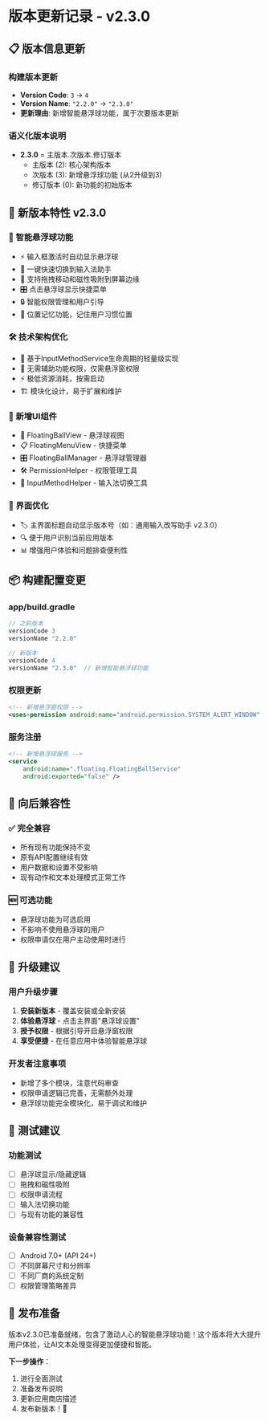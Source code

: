 # 版本更新记录 - v2.3.0

## 📋 版本信息更新

### 构建版本更新
- **Version Code**: `3` → `4`
- **Version Name**: `"2.2.0"` → `"2.3.0"`
- **更新理由**: 新增智能悬浮球功能，属于次要版本更新

### 语义化版本说明
- **2.3.0** = 主版本.次版本.修订版本
  - 主版本 (2): 核心架构版本
  - 次版本 (3): 新增悬浮球功能 (从2升级到3)
  - 修订版本 (0): 新功能的初始版本

## 🚀 新版本特性 v2.3.0

### 🎈 智能悬浮球功能
- ⚡ 输入框激活时自动显示悬浮球
- 🚀 一键快速切换到输入法助手
- 🎨 支持拖拽移动和磁性吸附到屏幕边缘
- 🎛️ 点击悬浮球显示快捷菜单
- 🔒 智能权限管理和用户引导
- 💾 位置记忆功能，记住用户习惯位置

### 🛠️ 技术架构优化
- 🎯 基于InputMethodService生命周期的轻量级实现
- 🔧 无需辅助功能权限，仅需悬浮窗权限
- ⚡ 极低资源消耗，按需启动
- 🏗️ 模块化设计，易于扩展和维护

### 🎨 新增UI组件
- 🎈 FloatingBallView - 悬浮球视图
- 📋 FloatingMenuView - 快捷菜单
- 🎛️ FloatingBallManager - 悬浮球管理器
- 🛠️ PermissionHelper - 权限管理工具
- 🔧 InputMethodHelper - 输入法切换工具

### 📱 界面优化
- 🏷️ 主界面标题自动显示版本号（如：通用输入改写助手 v2.3.0）
- 🔍 便于用户识别当前应用版本
- 📊 增强用户体验和问题排查便利性

## 📦 构建配置变更

### app/build.gradle
```groovy
// 之前版本
versionCode 3
versionName "2.2.0"

// 新版本
versionCode 4
versionName "2.3.0"  // 新增智能悬浮球功能
```

### 权限更新
```xml
<!-- 新增悬浮窗权限 -->
<uses-permission android:name="android.permission.SYSTEM_ALERT_WINDOW" />
```

### 服务注册
```xml
<!-- 新增悬浮球服务 -->
<service
    android:name=".floating.FloatingBallService"
    android:exported="false" />
```

## 🔄 向后兼容性

### ✅ 完全兼容
- 所有现有功能保持不变
- 原有API配置继续有效
- 用户数据和设置不受影响
- 现有动作和文本处理模式正常工作

### 🆕 可选功能
- 悬浮球功能为可选启用
- 不影响不使用悬浮球的用户
- 权限申请仅在用户主动使用时进行

## 🎯 升级建议

### 用户升级步骤
1. **安装新版本** - 覆盖安装或全新安装
2. **体验悬浮球** - 点击主界面"悬浮球设置"
3. **授予权限** - 根据引导开启悬浮窗权限
4. **享受便捷** - 在任意应用中体验智能悬浮球

### 开发者注意事项
- 新增了多个模块，注意代码审查
- 权限申请逻辑已完善，无需额外处理
- 悬浮球功能完全模块化，易于调试和维护

## 🧪 测试建议

### 功能测试
- [ ] 悬浮球显示/隐藏逻辑
- [ ] 拖拽和磁性吸附
- [ ] 权限申请流程
- [ ] 输入法切换功能
- [ ] 与现有功能的兼容性

### 设备兼容性测试
- [ ] Android 7.0+ (API 24+)
- [ ] 不同屏幕尺寸和分辨率
- [ ] 不同厂商的系统定制
- [ ] 权限管理策略差异

## 🎊 发布准备

版本v2.3.0已准备就绪，包含了激动人心的智能悬浮球功能！这个版本将大大提升用户体验，让AI文本处理变得更加便捷和智能。

**下一步操作**：
1. 进行全面测试
2. 准备发布说明
3. 更新应用商店描述
4. 发布新版本！🚀
